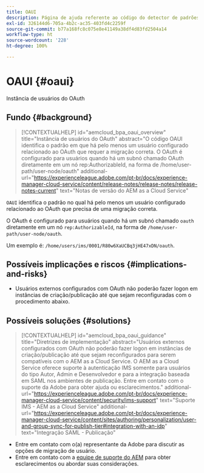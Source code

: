 ```yaml
---
title: OAUI
description: Página de ajuda referente ao código do detector de padrões.
exl-id: 326144d6-705a-4b2c-ac35-403fd4c2259f
source-git-commit: b77a168fc8c075e8e41149a38df4d83fd2504a14
workflow-type: ht
source-wordcount: '228'
ht-degree: 100%

---
```


# OAUI {#oaui}

Instância de usuários do OAuth

## Fundo {#background}

>[!CONTEXTUALHELP]
>id="aemcloud_bpa_oaui_overview"
>title="Instância de usuários do OAuth"
>abstract="O código OAUI identifica o padrão em que há pelo menos um usuário configurado relacionado ao OAuth que requer a migração correta. O OAuth é configurado para usuários quando há um subnó chamado OAuth diretamente em um nó rep:AuthorizableId, na forma de /home/user-path/user-node/oauth"
>additional-url="https://experienceleague.adobe.com/pt-br/docs/experience-manager-cloud-service/content/release-notes/release-notes/release-notes-current" text="Notas de versão do AEM as a Cloud Service"

`OAUI` identifica o padrão no qual há pelo menos um usuário configurado relacionado ao OAuth que precisa de uma migração correta.

O OAuth é configurado para usuários quando há um subnó chamado `oauth` diretamente em um nó `rep:AuthorizableId`, na forma de `/home/user-path/user-node/oauth`.

Um exemplo é: `/home/users/ims/0001/R80w6XaUCBq3jHE47xDN/oauth`.

## Possíveis implicações e riscos {#implications-and-risks}

* Usuários externos configurados com OAuth não poderão fazer logon em instâncias de criação/publicação até que sejam reconfiguradas com o procedimento abaixo.

## Possíveis soluções {#solutions}

>[!CONTEXTUALHELP]
>id="aemcloud_bpa_oaui_guidance"
>title="Diretrizes de implementação"
>abstract="Usuários externos configurados com OAuth não poderão fazer logon em instâncias de criação/publicação até que sejam reconfigurados para serem compatíveis com o AEM as a Cloud Service. O AEM as a Cloud Service oferece suporte à autenticação IMS somente para usuários do tipo Autor, Admin e Desenvolvedor e para a integração baseada em SAML nos ambientes de publicação. Entre em contato com o suporte da Adobe para obter ajuda ou esclarecimentos."
>additional-url="https://experienceleague.adobe.com/pt-br/docs/experience-manager-cloud-service/content/security/ims-support" text="Suporte IMS - AEM as a Cloud Service"
>additional-url="https://experienceleague.adobe.com/pt-br/docs/experience-manager-cloud-service/content/sites/authoring/personalization/user-and-group-sync-for-publish-tier#integration-with-an-idp" text="Integração SAML - Publicação"

* Entre em contato com o(a) representante da Adobe para discutir as opções de migração de usuário.
* Entre em contato com a [equipe de suporte do AEM](https://helpx.adobe.com/br/enterprise/using/support-for-experience-cloud.html) para obter esclarecimentos ou abordar suas considerações.
